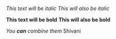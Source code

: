 *This text will be italic*
_This will also be italic_

**This text will be bold**
__This will also be bold__

_You **can** combine them_ Shivani
